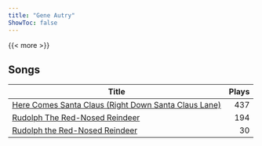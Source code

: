 ```yaml
---
title: "Gene Autry"
ShowToc: false
---
```


{{< more >}}

## Songs
Title | Plays 
----- | -----: 
[Here Comes Santa Claus (Right Down Santa Claus Lane)](/songs/here-comes-santa-claus-right-down-santa-claus-lane) | 437
[Rudolph The Red-Nosed Reindeer](/songs/rudolph-the-red-nosed-reindeer) | 194
[Rudolph the Red-Nosed Reindeer](/songs/rudolph-the-red-nosed-reindeer) | 30

